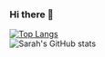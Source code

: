 ### Hi there 👋

[![Top Langs](https://github-readme-stats.vercel.app/api/top-langs/?username=srhqmp&layout=compact)](https://github.com/anuraghazra/github-readme-stats)  
![Sarah's GitHub stats](https://github-readme-stats.vercel.app/api?username=srhqmp&show_icons=true)




<!--
**srhqmp/srhqmp** is a ✨ _special_ ✨ repository because its `README.md` (this file) appears on your GitHub profile.

Here are some ideas to get you started:

- 🔭 I’m currently working on ...
- 🌱 I’m currently learning ...
- 👯 I’m looking to collaborate on ...
- 🤔 I’m looking for help with ...
- 💬 Ask me about ...
- 📫 How to reach me: ...
- 😄 Pronouns: ...
- ⚡ Fun fact: ...
-->
